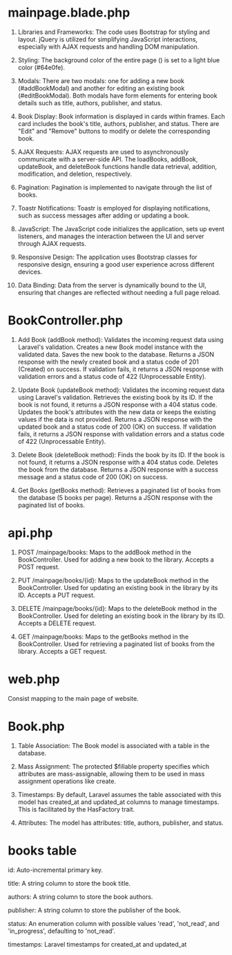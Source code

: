  
# mainpage.blade.php

  1. Libraries and Frameworks:
The code uses Bootstrap for styling and layout.
jQuery is utilized for simplifying JavaScript interactions, especially with AJAX requests and handling DOM manipulation.

  2. Styling:
The background color of the entire page (<body>) is set to a light blue color (#64e0fe).

  3. Modals:
There are two modals: one for adding a new book (#addBookModal) and another for editing an existing book (#editBookModal).
Both modals have form elements for entering book details such as title, authors, publisher, and status.

  4. Book Display:
Book information is displayed in cards within frames.
Each card includes the book's title, authors, publisher, and status.
There are "Edit" and "Remove" buttons to modify or delete the corresponding book.

  5. AJAX Requests:
AJAX requests are used to asynchronously communicate with a server-side API.
The loadBooks, addBook, updateBook, and deleteBook functions handle data retrieval, addition, modification, and deletion,
respectively.

  6. Pagination:
Pagination is implemented to navigate through the list of books.

  7. Toastr Notifications:
Toastr is employed for displaying notifications, such as success messages after adding or updating a book.

  8. JavaScript:
The JavaScript code initializes the application, sets up event listeners, and manages the interaction between the UI and 
server through AJAX requests.

  10. Responsive Design:
The application uses Bootstrap classes for responsive design, ensuring a good user experience across different devices.
 
  11. Data Binding:
Data from the server is dynamically bound to the UI, ensuring that changes are reflected without needing a full page reload.

# BookController.php

  1. Add Book (addBook method):
Validates the incoming request data using Laravel's validation.
Creates a new Book model instance with the validated data.
Saves the new book to the database.
Returns a JSON response with the newly created book and a status code of 201 (Created) on success.
If validation fails, it returns a JSON response with validation errors and a status code of 422 (Unprocessable Entity).

  2. Update Book (updateBook method):
Validates the incoming request data using Laravel's validation.
Retrieves the existing book by its ID.
If the book is not found, it returns a JSON response with a 404 status code.
Updates the book's attributes with the new data or keeps the existing values if the data is not provided.
Returns a JSON response with the updated book and a status code of 200 (OK) on success.
If validation fails, it returns a JSON response with validation errors and a status code of 422 (Unprocessable Entity).

  3. Delete Book (deleteBook method):
Finds the book by its ID.
If the book is not found, it returns a JSON response with a 404 status code.
Deletes the book from the database.
Returns a JSON response with a success message and a status code of 200 (OK) on success.

  4. Get Books (getBooks method):
Retrieves a paginated list of books from the database (5 books per page).
Returns a JSON response with the paginated list of books.

# api.php

   1. POST /mainpage/books:
Maps to the addBook method in the BookController.
Used for adding a new book to the library.
Accepts a POST request.

   2. PUT /mainpage/books/{id}:
Maps to the updateBook method in the BookController.
Used for updating an existing book in the library by its ID.
Accepts a PUT request.

   3. DELETE /mainpage/books/{id}:
Maps to the deleteBook method in the BookController.
Used for deleting an existing book in the library by its ID.
Accepts a DELETE request.

   4. GET /mainpage/books:
Maps to the getBooks method in the BookController.
Used for retrieving a paginated list of books from the library.
Accepts a GET request.

# web.php

Consist mapping to the main page of website.

# Book.php

1. Table Association: The Book model is associated with a table in the database.

2. Mass Assignment: The protected $fillable property specifies which attributes are mass-assignable, allowing them to be 
used in mass assignment operations like create.

3. Timestamps: By default, Laravel assumes the table associated with this model has created_at and updated_at columns 
to manage timestamps. This is facilitated by the HasFactory trait.

4. Attributes: The model has attributes: title, authors, publisher, and status.

# books table

id: Auto-incremental primary key.

title: A string column to store the book title.

authors: A string column to store the book authors.

publisher: A string column to store the publisher of the book.

status: An enumeration column with possible values 'read', 'not_read', and 'in_progress', 
defaulting to 'not_read'.

timestamps: Laravel timestamps for created_at and updated_at
